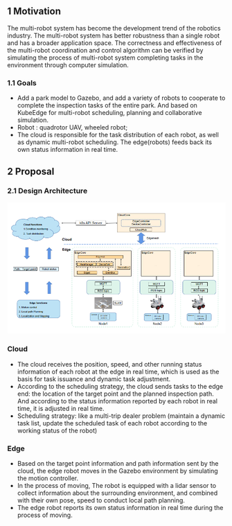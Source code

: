 ## 1 Motivation

The multi-robot system has become the development trend of the robotics industry. The multi-robot system has better robustness than a single robot and has a broader application space. The correctness and effectiveness of the multi-robot coordination and control algorithm can be verified by simulating the process of multi-robot system completing tasks in the environment through computer simulation.

### 1.1 Goals

- Add a park model to Gazebo, and add a variety of robots to cooperate to complete the inspection tasks of the entire park. And based on KubeEdge for multi-robot scheduling, planning and collaborative simulation.
- Robot : quadrotor UAV, wheeled robot;
- The cloud is responsible for the task distribution of each robot, as well as dynamic multi-robot scheduling. The edge(robots) feeds back its own status information in real time.

## 2 Proposal

### 2.1 Design Architecture

![image-20220801145913088](images/image-20220801145913088.png)

### Cloud

- The cloud receives the position, speed, and other running status information of each robot at the edge in real time, which is used as the basis for task issuance and dynamic task adjustment.
- According to the scheduling strategy, the cloud sends tasks to the edge end: the location of the target point and the planned inspection path. And according to the status information reported by each robot in real time, it is adjusted in real time.
- Scheduling strategy: like a multi-trip dealer problem (maintain a dynamic task list, update the scheduled task of each robot according to the working status of the robot)

### Edge

- Based on the target point information and path information sent by the cloud, the edge robot moves in the Gazebo environment by simulating the motion controller.
- In the process of moving, The robot is equipped with a lidar sensor to collect information about the surrounding environment, and combined with their own pose, speed to conduct  local path planning.
- The edge robot reports its own status information in real time during the process of moving.

